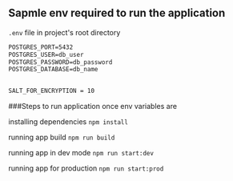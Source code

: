 ## Sapmle env required to run the application

`.env` file in project's root directory

```POSTGRES_HOST=127.0.0.1
POSTGRES_PORT=5432
POSTGRES_USER=db_user
POSTGRES_PASSWORD=db_password
POSTGRES_DATABASE=db_name


SALT_FOR_ENCRYPTION = 10

```

###Steps to run application once env variables are

installing dependencies
`npm install`

running app build
`npm run build`

running app in dev mode
`npm run start:dev`

running app for production
`npm run start:prod`
